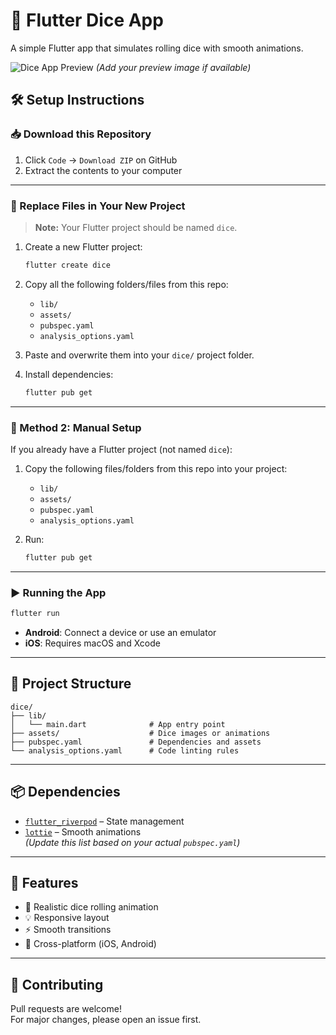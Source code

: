# 🎲 Flutter Dice App

A simple Flutter app that simulates rolling dice with smooth animations.

![Dice App Preview](assets/dice_preview.gif) *(Add your preview image if available)*

## 🛠️ Setup Instructions

### 📥 Download this Repository

1. Click `Code` → `Download ZIP` on GitHub
2. Extract the contents to your computer

---

### 📁 Replace Files in Your New Project

> **Note:** Your Flutter project should be named `dice`.

1. Create a new Flutter project:
   ```bash
   flutter create dice
   ```

2. Copy all the following folders/files from this repo:
   - `lib/`
   - `assets/`
   - `pubspec.yaml`
   - `analysis_options.yaml`

3. Paste and overwrite them into your `dice/` project folder.

4. Install dependencies:
   ```bash
   flutter pub get
   ```

---

### 🧰 Method 2: Manual Setup

If you already have a Flutter project (not named `dice`):

1. Copy the following files/folders from this repo into your project:
   - `lib/`
   - `assets/`
   - `pubspec.yaml`
   - `analysis_options.yaml`

2. Run:
   ```bash
   flutter pub get
   ```

---

### ▶️ Running the App

```bash
flutter run
```

- **Android**: Connect a device or use an emulator  
- **iOS**: Requires macOS and Xcode

---

## 📁 Project Structure

```
dice/
├── lib/
│   └── main.dart              # App entry point
├── assets/                    # Dice images or animations
├── pubspec.yaml               # Dependencies and assets
└── analysis_options.yaml      # Code linting rules
```

---

## 📦 Dependencies

- [`flutter_riverpod`](https://pub.dev/packages/flutter_riverpod) – State management
- [`lottie`](https://pub.dev/packages/lottie) – Smooth animations  
*(Update this list based on your actual `pubspec.yaml`)*

---

## 🚀 Features

- 🎲 Realistic dice rolling animation  
- 💡 Responsive layout  
- ⚡ Smooth transitions  
- 📱 Cross-platform (iOS, Android)

---

## 🤝 Contributing

Pull requests are welcome!  
For major changes, please open an issue first.
